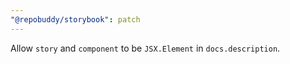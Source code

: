 ```yaml
---
"@repobuddy/storybook": patch
---
```


Allow `story` and `component` to be `JSX.Element` in `docs.description`.
